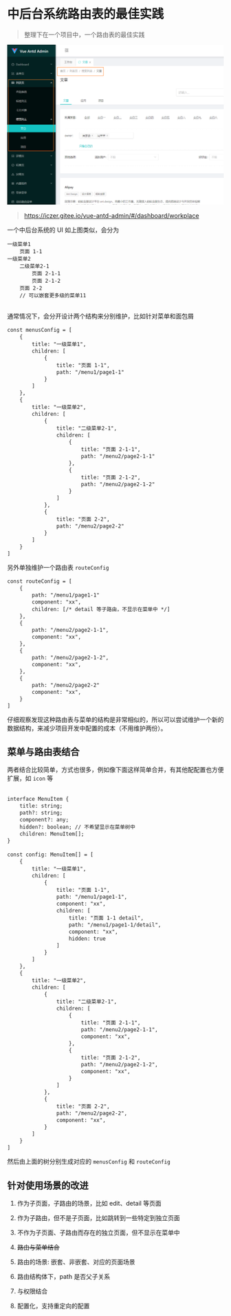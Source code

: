 # 中后台系统路由表的最佳实践

> 整理下在一个项目中，一个路由表的最佳实践

![](./imgs/admin-sys.png)

> <https://iczer.gitee.io/vue-antd-admin/#/dashboard/workplace>

一个中后台系统的 UI 如上图类似，会分为

```text
一级菜单1
    页面 1-1
一级菜单2
    二级菜单2-1
        页面 2-1-1
        页面 2-1-2
    页面 2-2
    // 可以嵌套更多级的菜单11
    
```

通常情况下，会分开设计两个结构来分别维护，比如针对菜单和面包屑

```tsx
const menusConfig = [
    {
        title: "一级菜单1",
        children: [
            {
                title: "页面 1-1",
                path: "/menu1/page1-1"
            }
        ]
    },
    {
        title: "一级菜单2",
        children: [
            {
                title: "二级菜单2-1",
                children: [
                    {
                        title: "页面 2-1-1",
                        path: "/menu2/page2-1-1"
                    },
                    {
                        title: "页面 2-1-2",
                        path: "/menu2/page2-1-2"
                    }
                ]
            },
            {
                title: "页面 2-2",
                path: "/menu2/page2-2"
            }
        ]
    }
]
```

另外单独维护一个路由表 `routeConfig`

```tsx
const routeConfig = [
    {
        path: "/menu1/page1-1"
        component: "xx",
        children: [/* detail 等子路由，不显示在菜单中 */]
    },
    {
        path: "/menu2/page2-1-1",
        component: "xx",
    },
    {
        path: "/menu2/page2-1-2",
        component: "xx",
    },
    {
        path: "/menu2/page2-2"
        component: "xx",
    }
]
```

仔细观察发现这种路由表与菜单的结构是非常相似的，所以可以尝试维护一个新的数据结构，来减少项目开发中配置的成本（不用维护两份）。

## 菜单与路由表结合

两者结合比较简单，方式也很多，例如像下面这样简单合并，有其他配配置也方便扩展，如 `icon` 等

```tsx

interface MenuItem {
    title: string;
    path?: string;
    component?: any;
    hidden?: boolean; // 不希望显示在菜单树中
    children: MenuItem[];
}

const config: MenuItem[] = [
    {
        title: "一级菜单1",
        children: [
            {
                title: "页面 1-1",
                path: "/menu1/page1-1",
                component: "xx",
                children: [
                    title: "页面 1-1 detail",
                    path: "/menu1/page1-1/detail",
                    component: "xx",
                    hidden: true
                ]
            }
        ]
    },
    {
        title: "一级菜单2",
        children: [
            {
                title: "二级菜单2-1",
                children: [
                    {
                        title: "页面 2-1-1",
                        path: "/menu2/page2-1-1",
                        component: "xx",
                    },
                    {
                        title: "页面 2-1-2",
                        path: "/menu2/page2-1-2",
                        component: "xx",
                    }
                ]
            },
            {
                title: "页面 2-2",
                path: "/menu2/page2-2",
                component: "xx",
            }
        ]
    }
]

```

然后由上面的树分别生成对应的 `menusConfig` 和 `routeConfig`

## 针对使用场景的改进

1. 作为子页面，子路由的场景，比如 edit、detail 等页面
2. 作为子路由，但不是子页面，比如跳转到一些特定到独立页面
3. 不作为子页面、子路由而存在的独立页面，但不显示在菜单中

4. ~~路由与菜单结合~~
5. 路由的场景: 嵌套、非嵌套、对应的页面场景
6. 路由结构体下，path 是否父子关系
7. 与权限结合
8. 配置化，支持重定向的配置
